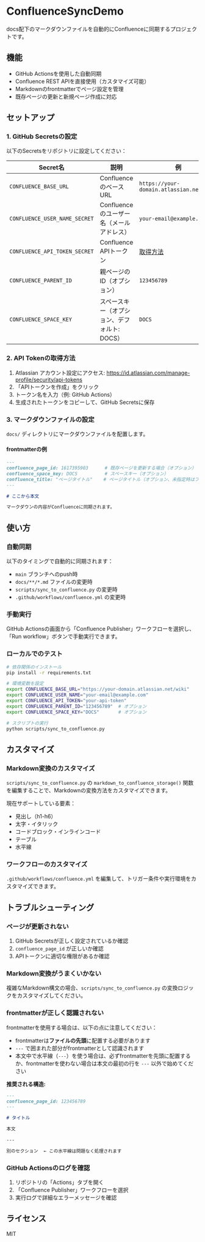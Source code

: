 # ConfluenceSyncDemo

docs配下のマークダウンファイルを自動的にConfluenceに同期するプロジェクトです。

## 機能

- GitHub Actionsを使用した自動同期
- Confluence REST APIを直接使用（カスタマイズ可能）
- Markdownのfrontmatterでページ設定を管理
- 既存ページの更新と新規ページ作成に対応

## セットアップ

### 1. GitHub Secretsの設定

以下のSecretsをリポジトリに設定してください：

| Secret名 | 説明 | 例 |
|---------|------|-----|
| `CONFLUENCE_BASE_URL` | ConfluenceのベースURL | `https://your-domain.atlassian.net/wiki` |
| `CONFLUENCE_USER_NAME_SECRET` | Confluenceのユーザー名（メールアドレス） | `your-email@example.com` |
| `CONFLUENCE_API_TOKEN_SECRET` | Confluence APIトークン | [取得方法](#api-tokenの取得方法) |
| `CONFLUENCE_PARENT_ID` | 親ページのID（オプション） | `123456789` |
| `CONFLUENCE_SPACE_KEY` | スペースキー（オプション、デフォルト: DOCS） | `DOCS` |

### 2. API Tokenの取得方法

1. Atlassian アカウント設定にアクセス: https://id.atlassian.com/manage-profile/security/api-tokens
2. 「APIトークンを作成」をクリック
3. トークン名を入力（例: GitHub Actions）
4. 生成されたトークンをコピーして、GitHub Secretsに保存

### 3. マークダウンファイルの設定

`docs/` ディレクトリにマークダウンファイルを配置します。

#### frontmatterの例

```markdown
---
confluence_page_id: 1617395903      # 既存ページを更新する場合（オプション）
confluence_space_key: DOCS          # スペースキー（オプション）
confluence_title: "ページタイトル"    # ページタイトル（オプション、未指定時はファイル名）
---

# ここから本文

マークダウンの内容がConfluenceに同期されます。
```

## 使い方

### 自動同期

以下のタイミングで自動的に同期されます：

- `main` ブランチへのpush時
- `docs/**/*.md` ファイルの変更時
- `scripts/sync_to_confluence.py` の変更時
- `.github/workflows/confluence.yml` の変更時

### 手動実行

GitHub Actionsの画面から「Confluence Publisher」ワークフローを選択し、「Run workflow」ボタンで手動実行できます。

### ローカルでのテスト

```bash
# 依存関係のインストール
pip install -r requirements.txt

# 環境変数を設定
export CONFLUENCE_BASE_URL="https://your-domain.atlassian.net/wiki"
export CONFLUENCE_USER_NAME="your-email@example.com"
export CONFLUENCE_API_TOKEN="your-api-token"
export CONFLUENCE_PARENT_ID="123456789"  # オプション
export CONFLUENCE_SPACE_KEY="DOCS"       # オプション

# スクリプトの実行
python scripts/sync_to_confluence.py
```

## カスタマイズ

### Markdown変換のカスタマイズ

`scripts/sync_to_confluence.py` の `markdown_to_confluence_storage()` 関数を編集することで、Markdownの変換方法をカスタマイズできます。

現在サポートしている要素：
- 見出し（h1-h6）
- 太字・イタリック
- コードブロック・インラインコード
- テーブル
- 水平線

### ワークフローのカスタマイズ

`.github/workflows/confluence.yml` を編集して、トリガー条件や実行環境をカスタマイズできます。

## トラブルシューティング

### ページが更新されない

1. GitHub Secretsが正しく設定されているか確認
2. `confluence_page_id` が正しいか確認
3. APIトークンに適切な権限があるか確認

### Markdown変換がうまくいかない

複雑なMarkdown構文の場合、`scripts/sync_to_confluence.py` の変換ロジックをカスタマイズしてください。

### frontmatterが正しく認識されない

frontmatterを使用する場合は、以下の点に注意してください：

- frontmatterは**ファイルの先頭**に配置する必要があります
- `---` で囲まれた部分がfrontmatterとして認識されます
- 本文中で水平線（`---`）を使う場合は、必ずfrontmatterを先頭に配置するか、frontmatterを使わない場合は本文の最初の行を `---` 以外で始めてください

**推奨される構造:**
```markdown
---
confluence_page_id: 123456789
---

# タイトル

本文

---

別のセクション  ← この水平線は問題なく処理されます
```

### GitHub Actionsのログを確認

1. リポジトリの「Actions」タブを開く
2. 「Confluence Publisher」ワークフローを選択
3. 実行ログで詳細なエラーメッセージを確認

## ライセンス

MIT